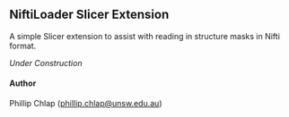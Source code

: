 ## NiftiLoader Slicer Extension

A simple Slicer extension to assist with reading in structure masks in Nifti format.

*Under Construction*

#### Author

Phillip Chlap ([phillip.chlap@unsw.edu.au](phillip.chlap@unsw.edu.au))